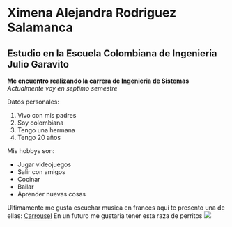 # Ximena Alejandra Rodriguez Salamanca
## Estudio en la Escuela Colombiana de Ingenieria Julio Garavito
**Me encuentro realizando la carrera de Ingenieria de Sistemas** \
 _Actualmente voy en septimo semestre_
 
 Datos personales:
 1. Vivo con mis padres 
 2. Soy colombiana 
 3. Tengo una hermana 
 4. Tengo 20 años 
 
 Mis hobbys son: 
 - Jugar videojuegos
 - Salir con amigos 
 - Cocinar
 - Bailar
 - Aprender nuevas cosas

Ultimamente me gusta escuchar musica en frances aqui te presento una de ellas: [Carrousel](https://www.youtube.com/watch?v=pNJoBSNY1T8)
En un futuro me gustaria tener esta raza de perritos ![](https://www.google.com/url?sa=i&url=https%3A%2F%2Fwww.bunko.pet%2Fsalud%2F5-recomendaciones-para-que-un-cachorro-Husky-Siberiano-crezca-sano-y-fuerte-20210811-0013.html&psig=AOvVaw2bV_F5W5b2BglHXf8v5XZK&ust=1675482140098000&source=images&cd=vfe&ved=0CBAQjRxqFwoTCPik4sG3-PwCFQAAAAAdAAAAABAE)
